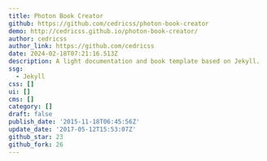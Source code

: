 ```yaml
---
title: Photon Book Creator
github: https://github.com/cedricss/photon-book-creator
demo: http://cedricss.github.io/photon-book-creator/
author: cedricss
author_link: https://github.com/cedricss
date: 2024-02-18T07:21:16.513Z
description: A light documentation and book template based on Jekyll.
ssg:
  - Jekyll
css: []
ui: []
cms: []
category: []
draft: false
publish_date: '2015-11-18T06:45:56Z'
update_date: '2017-05-12T15:53:07Z'
github_star: 23
github_fork: 26
---
```

